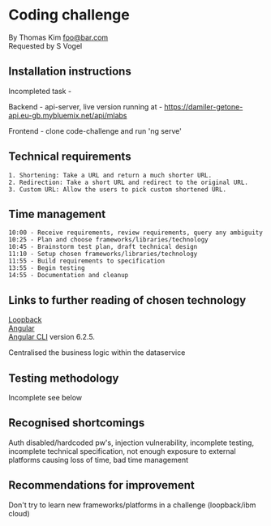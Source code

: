 # Coding challenge

By Thomas Kim foo@bar.com<br />
Requested by S Vogel

## Installation instructions

Incompleted task -

Backend - api-server, live version running at - https://damiler-getone-api.eu-gb.mybluemix.net/api/mlabs

Frontend - clone code-challenge and run 'ng serve'

## Technical requirements

    1. Shortening: Take a URL and return a much shorter URL.
    2. Redirection: Take a short URL and redirect to the original URL.
    3. Custom URL: Allow the users to pick custom shortened URL.

## Time management

    10:00 - Receive requirements, review requirements, query any ambiguity
    10:25 - Plan and choose frameworks/libraries/technology
    10:45 - Brainstorm test plan, draft technical design 
    11:10 - Setup chosen frameworks/libraries/technology
    11:55 - Build requirements to specification
    13:55 - Begin testing
    14:55 - Documentation and cleanup

## Links to further reading of chosen technology

[Loopback](https://loopback.io) <br />
[Angular](http://www.angular.io)<br />
[Angular CLI](https://github.com/angular/angular-cli) version 6.2.5.<br />

Centralised the business logic within the dataservice 

## Testing methodology

Incomplete see below

## Recognised shortcomings

Auth disabled/hardcoded pw's, injection vulnerability, incomplete testing, incomplete technical specification, not enough exposure to external platforms causing loss of time, bad time management

## Recommendations for improvement

Don't try to learn new frameworks/platforms in a challenge (loopback/ibm cloud)
